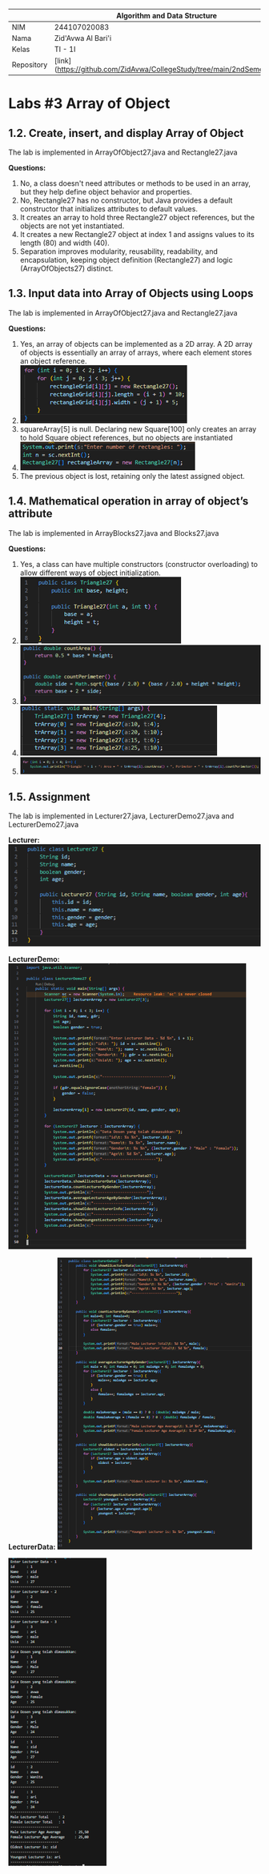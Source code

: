|  | Algorithm and Data Structure |
|--|--|
| NIM |  244107020083|
| Nama |  Zid'Avwa Al Bari'i |
| Kelas | TI - 1I |
| Repository | [link] (https://github.com/ZidAvwa/CollegeStudy/tree/main/2ndSemester) |

# Labs #3 Array of Object

## 1.2. Create, insert, and display Array of Object

The lab is implemented in ArrayOfObject27.java and Rectangle27.java

**Questions:**
1. No, a class doesn't need attributes or methods to be used in an array, but they help define object behavior and properties.
2. No, Rectangle27 has no constructor, but Java provides a default constructor that initializes attributes to default values.
3. It creates an array to hold three Rectangle27 object references, but the objects are not yet instantiated.
4. It creates a new Rectangle27 object at index 1 and assigns values to its length (80) and width (40).
5. Separation improves modularity, reusability, readability, and encapsulation, keeping object definition (Rectangle27) and logic (ArrayOfObjects27) distinct.

## 1.3. Input data into Array of Objects using Loops

The lab is implemented in ArrayOfObject27.java and Rectangle27.java

**Questions:**
1. Yes, an array of objects can be implemented as a 2D array. A 2D array of objects is essentially an array of arrays, where each element stores an object reference.
2. ![Screenshot](img/3,2.png)
3. squareArray[5] is null. Declaring new Square[100] only creates an array to hold Square object references, but no objects are instantiated
4. ![Screenshot](img/3,4.png)
5. The previous object is lost, retaining only the latest assigned object.

## 1.4. Mathematical operation in array of object’s attribute

The lab is implemented in ArrayBlocks27.java and Blocks27.java

**Questions:**
1. Yes, a class can have multiple constructors (constructor overloading) to allow different ways of object initialization.
2. ![Screenshot](img/4,2.png)
3. ![Screenshot](img/4,3.png)
4. ![Screenshot](img/4,4.png)
5. ![Screenshot](img/4,5.png)

## 1.5. Assignment

The lab is implemented in Lecturer27.java, LecturerDemo27.java and LecturerDemo27.java

**Lecturer:**
![Screenshot](img/Lecturer.png)

**LecturerDemo:**
![Screenshot](img/LecturerDemo.png)

**LecturerData:**
![Screenshot](img/LecturerData.png)

![Screenshot](img/Assignment.png)